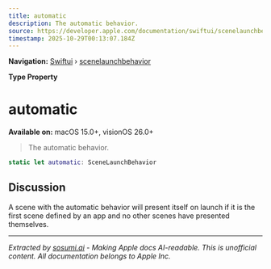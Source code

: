 ```yaml
---
title: automatic
description: The automatic behavior.
source: https://developer.apple.com/documentation/swiftui/scenelaunchbehavior/automatic
timestamp: 2025-10-29T00:13:07.184Z
---
```


**Navigation:** [Swiftui](/documentation/swiftui) › [scenelaunchbehavior](/documentation/swiftui/scenelaunchbehavior)

**Type Property**

# automatic

**Available on:** macOS 15.0+, visionOS 26.0+

> The automatic behavior.

```swift
static let automatic: SceneLaunchBehavior
```

## Discussion

A scene with the automatic behavior will present itself on launch if it is the first scene defined by an app and no other scenes have presented themselves.

---

*Extracted by [sosumi.ai](https://sosumi.ai) - Making Apple docs AI-readable.*
*This is unofficial content. All documentation belongs to Apple Inc.*
